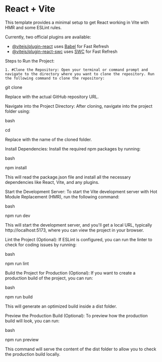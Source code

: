 # React + Vite

This template provides a minimal setup to get React working in Vite with HMR and some ESLint rules.

Currently, two official plugins are available:

- [@vitejs/plugin-react](https://github.com/vitejs/vite-plugin-react/blob/main/packages/plugin-react/README.md) uses [Babel](https://babeljs.io/) for Fast Refresh
- [@vitejs/plugin-react-swc](https://github.com/vitejs/vite-plugin-react-swc) uses [SWC](https://swc.rs/) for Fast Refresh

Steps to Run the Project:

    1. #Clone the Repository: Open your terminal or command prompt and navigate to the directory where you want to clone the repository. Run the following command to clone the repository:

git clone <repository-url>

Replace <repository-url> with the actual GitHub repository URL.

Navigate into the Project Directory: After cloning, navigate into the project folder using:

bash

cd <project-folder-name>

Replace <project-folder-name> with the name of the cloned folder.

Install Dependencies: Install the required npm packages by running:

bash

npm install

This will read the package.json file and install all the necessary dependencies like React, Vite, and any plugins.

Start the Development Server: To start the Vite development server with Hot Module Replacement (HMR), run the following command:

bash

npm run dev

This will start the development server, and you'll get a local URL, typically http://localhost:5173, where you can view the project in your browser.

Lint the Project (Optional): If ESLint is configured, you can run the linter to check for coding issues by running:

bash

npm run lint

Build the Project for Production (Optional): If you want to create a production build of the project, you can run:

bash

npm run build

This will generate an optimized build inside a dist folder.

Preview the Production Build (Optional): To preview how the production build will look, you can run:

bash

npm run preview

This command will serve the content of the dist folder to allow you to check the production build locally.